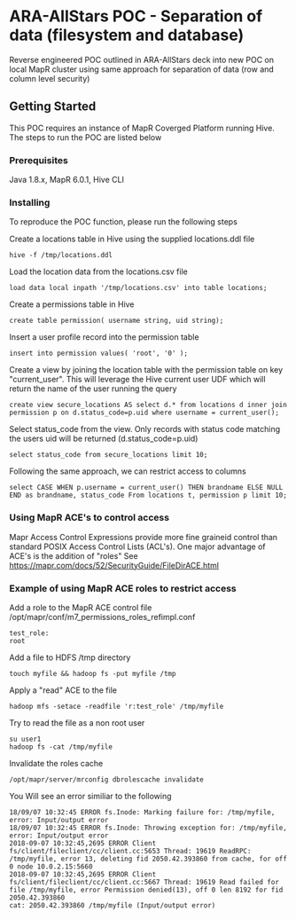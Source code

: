 # ARA-AllStars POC - Separation of data (filesystem and database)

Reverse engineered POC outlined in ARA-AllStars deck into new POC on local MapR cluster using same approach for separation of data (row and column level security)

## Getting Started

This POC requires an instance of MapR Coverged Platform running Hive. The steps to run the POC are listed below

### Prerequisites

Java 1.8.x, MapR 6.0.1, Hive CLI

### Installing

To reproduce the POC function, please run the following steps

Create a locations table in Hive using the supplied locations.ddl file
```
hive -f /tmp/locations.ddl
```

Load the location data from the locations.csv file
```
load data local inpath '/tmp/locations.csv' into table locations;

```

Create a  permissions table in Hive
```
create table permission( username string, uid string);
```

Insert a user profile record into the permission table
```
insert into permission values( 'root', '0' );
```

Create a view by joining the location table with the permission table on key "current_user". This will leverage the Hive current user UDF which will return the name of the user running the query 
```
create view secure_locations AS select d.* from locations d inner join permission p on d.status_code=p.uid where username = current_user(); 
```

Select status_code from the view. Only records with status code matching the users uid will be returned (d.status_code=p.uid)
```
select status_code from secure_locations limit 10;

```
Following the same approach, we can restrict access to columns
```
select CASE WHEN p.username = current_user() THEN brandname ELSE NULL END as brandname, status_code From locations t, permission p limit 10; 
```

### Using MapR ACE's to control access

Mapr Access Control Expressions provide more fine graineid control than standard POSIX Access Control Lists (ACL's). One major advantage of ACE's is the addition of "roles"
See https://mapr.com/docs/52/SecurityGuide/FileDirACE.html


### Example of using MapR ACE roles to restrict access

Add a role to the MapR ACE control file /opt/mapr/conf/m7_permissions_roles_refimpl.conf

```
test_role:
root
```

Add a file to HDFS /tmp directory

```
touch myfile && hadoop fs -put myfile /tmp
```

Apply a "read" ACE to the file 

```
hadoop mfs -setace -readfile 'r:test_role' /tmp/myfile
```

Try to read the file as a non root user
```
su user1
hadoop fs -cat /tmp/myfile
```

Invalidate the roles cache
```
/opt/mapr/server/mrconfig dbrolescache invalidate
```

You Will see an error similiar to the following
```
18/09/07 10:32:45 ERROR fs.Inode: Marking failure for: /tmp/myfile, error: Input/output error
18/09/07 10:32:45 ERROR fs.Inode: Throwing exception for: /tmp/myfile, error: Input/output error
2018-09-07 10:32:45,2695 ERROR Client fs/client/fileclient/cc/client.cc:5653 Thread: 19619 ReadRPC: /tmp/myfile, error 13, deleting fid 2050.42.393860 from cache, for off 0 node 10.0.2.15:5660
2018-09-07 10:32:45,2695 ERROR Client fs/client/fileclient/cc/client.cc:5667 Thread: 19619 Read failed for file /tmp/myfile, error Permission denied(13), off 0 len 8192 for fid 2050.42.393860
cat: 2050.42.393860 /tmp/myfile (Input/output error)
```


